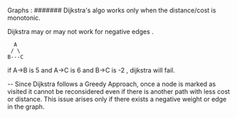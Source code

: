 Graphs : 
####### Dijkstra's algo works only when the distance/cost is monotonic.

Dijkstra may or may not work for negative edges . 

      A
     / \
    B---C 

if A->B is 5 and A->C is 6 and B->C is -2 , dijkstra will fail.

-- Since Dijkstra follows a Greedy Approach, once a node is marked as visited it cannot be reconsidered even if there is another path with less cost or distance. This issue arises only if there exists a negative weight or edge in the graph.
